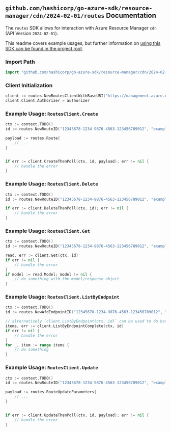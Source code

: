 
## `github.com/hashicorp/go-azure-sdk/resource-manager/cdn/2024-02-01/routes` Documentation

The `routes` SDK allows for interaction with Azure Resource Manager `cdn` (API Version `2024-02-01`).

This readme covers example usages, but further information on [using this SDK can be found in the project root](https://github.com/hashicorp/go-azure-sdk/tree/main/docs).

### Import Path

```go
import "github.com/hashicorp/go-azure-sdk/resource-manager/cdn/2024-02-01/routes"
```


### Client Initialization

```go
client := routes.NewRoutesClientWithBaseURI("https://management.azure.com")
client.Client.Authorizer = authorizer
```


### Example Usage: `RoutesClient.Create`

```go
ctx := context.TODO()
id := routes.NewRouteID("12345678-1234-9876-4563-123456789012", "example-resource-group", "profileName", "afdEndpointName", "routeName")

payload := routes.Route{
	// ...
}


if err := client.CreateThenPoll(ctx, id, payload); err != nil {
	// handle the error
}
```


### Example Usage: `RoutesClient.Delete`

```go
ctx := context.TODO()
id := routes.NewRouteID("12345678-1234-9876-4563-123456789012", "example-resource-group", "profileName", "afdEndpointName", "routeName")

if err := client.DeleteThenPoll(ctx, id); err != nil {
	// handle the error
}
```


### Example Usage: `RoutesClient.Get`

```go
ctx := context.TODO()
id := routes.NewRouteID("12345678-1234-9876-4563-123456789012", "example-resource-group", "profileName", "afdEndpointName", "routeName")

read, err := client.Get(ctx, id)
if err != nil {
	// handle the error
}
if model := read.Model; model != nil {
	// do something with the model/response object
}
```


### Example Usage: `RoutesClient.ListByEndpoint`

```go
ctx := context.TODO()
id := routes.NewAfdEndpointID("12345678-1234-9876-4563-123456789012", "example-resource-group", "profileName", "afdEndpointName")

// alternatively `client.ListByEndpoint(ctx, id)` can be used to do batched pagination
items, err := client.ListByEndpointComplete(ctx, id)
if err != nil {
	// handle the error
}
for _, item := range items {
	// do something
}
```


### Example Usage: `RoutesClient.Update`

```go
ctx := context.TODO()
id := routes.NewRouteID("12345678-1234-9876-4563-123456789012", "example-resource-group", "profileName", "afdEndpointName", "routeName")

payload := routes.RouteUpdateParameters{
	// ...
}


if err := client.UpdateThenPoll(ctx, id, payload); err != nil {
	// handle the error
}
```

